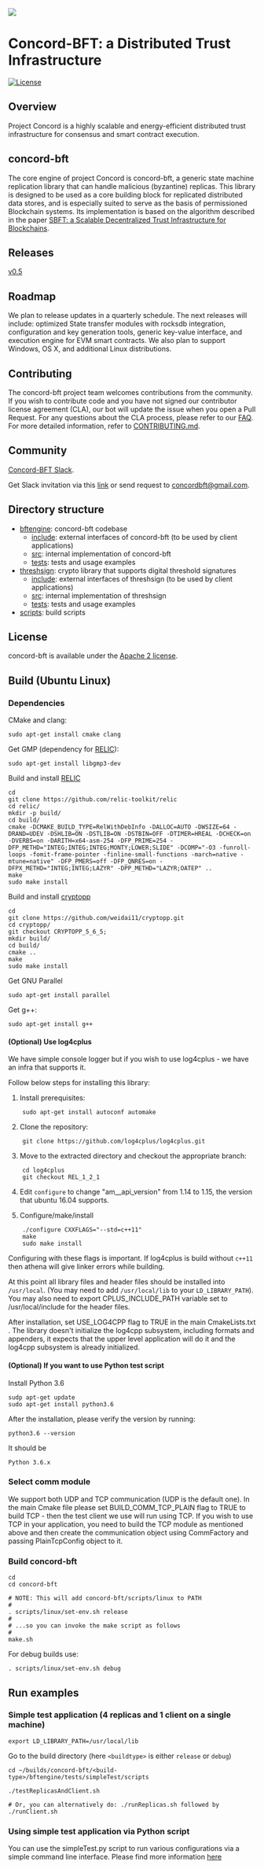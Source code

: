 <img src="logoConcord.png"/>


# Concord-BFT: a Distributed Trust Infrastructure

[![License](https://img.shields.io/badge/License-Apache%202.0-blue.svg)](https://opensource.org/licenses/Apache-2.0)



<!-- ![Concored-bft Logo](TBD) -->

<!-- <img src="TODO.jpg" width="200" height="200" /> -->


Overview
----
Project Concord is a highly scalable and energy-efficient distributed trust infrastructure for consensus and smart contract execution.

concord-bft
----


The core engine of project Concord is concord-bft, a generic state machine replication library that can handle malicious (byzantine) replicas.
This library is designed to be used as a core building block for replicated distributed data stores, and is especially suited to serve as the basis of permissioned Blockchain systems.
Its implementation is based on the algorithm described in the paper [SBFT: a Scalable Decentralized Trust Infrastructure for
Blockchains](https://arxiv.org/pdf/1804.01626.pdf).

Releases
----

 [v0.5](https://github.com/vmware/concord-bft/releases/tag/v0.5)


Roadmap
----
We plan to release updates in a quarterly schedule. The next releases will include: optimized State transfer modules with rocksdb integration, configuration and key generation tools, generic key-value interface, and execution engine for EVM smart contracts. We also plan to support Windows, OS X, and additional Linux distributions.


Contributing
----

The concord-bft project team welcomes contributions from the community. If you wish to contribute code and you have not
signed our contributor license agreement (CLA), our bot will update the issue when you open a Pull Request. For any
questions about the CLA process, please refer to our [FAQ](https://cla.vmware.com/faq). For more detailed information,
refer to [CONTRIBUTING.md](CONTRIBUTING.md).

Community
----

[Concord-BFT Slack](https://concordbft.slack.com/).

Get Slack invitation via this [link](https://join.slack.com/t/concordbft/shared_invite/enQtNTAyMzg0MTk0NzU0LWViMjA4ODQ4OTcxYmVkMWU4NGYyNTZmZDQ0ZTIzZTNiZmIyZmI5Mjg0NDZjNjBkYmI2Yjg1Mzg1NGUyNjQ0OWQ) or send request to <concordbft@gmail.com>.



Directory structure
----

- [bftengine](./bftengine): concord-bft codebase
	- [include](./bftengine/include): external interfaces of concord-bft (to be used by client applications)
	- [src](./bftengine/src): internal implementation of concord-bft
    - [tests](./bftengine/tests): tests and usage examples
- [threshsign](./threshsign): crypto library that supports digital threshold signatures
	- [include](./threshsign/include): external interfaces of threshsign (to be used by client applications)
	- [src](./threshsign/src): internal implementation of threshsign
    - [tests](./threshsign/tests): tests and usage examples
- [scripts](./scripts): build scripts


License
----

concord-bft is available under the [Apache 2 license](LICENSE).



Build (Ubuntu Linux)
----
### Dependencies

CMake and clang:

    sudo apt-get install cmake clang

Get GMP (dependency for [RELIC](https://github.com/relic-toolkit/relic)):

    sudo apt-get install libgmp3-dev

Build and install [RELIC](https://github.com/relic-toolkit/relic)

    cd
    git clone https://github.com/relic-toolkit/relic
    cd relic/
    mkdir -p build/
    cd build/
    cmake -DCMAKE_BUILD_TYPE=RelWithDebInfo -DALLOC=AUTO -DWSIZE=64 -DRAND=UDEV -DSHLIB=ON -DSTLIB=ON -DSTBIN=OFF -DTIMER=HREAL -DCHECK=on -DVERBS=on -DARITH=x64-asm-254 -DFP_PRIME=254 -DFP_METHD="INTEG;INTEG;INTEG;MONTY;LOWER;SLIDE" -DCOMP="-O3 -funroll-loops -fomit-frame-pointer -finline-small-functions -march=native -mtune=native" -DFP_PMERS=off -DFP_QNRES=on -DFPX_METHD="INTEG;INTEG;LAZYR" -DPP_METHD="LAZYR;OATEP" ..
    make
    sudo make install

Build and install [cryptopp](https://github.com/weidai11/cryptopp)

    cd
    git clone https://github.com/weidai11/cryptopp.git
    cd cryptopp/
    git checkout CRYPTOPP_5_6_5;
    mkdir build/
    cd build/
    cmake ..
    make
    sudo make install

Get GNU Parallel

    sudo apt-get install parallel

Get g++:

    sudo apt-get install g++

#### (Optional) Use log4cplus

We have simple console logger but if you wish to use log4cplus - we have an
infra that supports it.

Follow below steps for installing this library:
1. Install prerequisites:

```
    sudo apt-get install autoconf automake
```

2. Clone the repository:

```
    git clone https://github.com/log4cplus/log4cplus.git
```

3. Move to the extracted directory and checkout the appropriate branch:

```
    cd log4cplus
    git checkout REL_1_2_1
```

4. Edit `configure` to change "am__api_version" from 1.14 to 1.15, the
version that ubuntu 16.04 supports.

5. Configure/make/install

```
    ./configure CXXFLAGS="--std=c++11"
    make
    sudo make install
```

Configuring with these flags is important. If log4cplus is build without `c++11` then athena will give linker errors while building.

At this point all library files and header files should be installed into `/usr/local`. (You may need to add `/usr/local/lib` to your `LD_LIBRARY_PATH`).
You may also need to export CPLUS_INCLUDE_PATH variable set to /usr/local/include for the header files.

After installation, set USE_LOG4CPP flag to TRUE in the main CmakeLists.txt . The library doesn't initialize the log4cpp subsystem, including formats and appenders, it expects that the upper level application will do it and the log4cpp subsystem is already initialized.

#### (Optional) If you want to use Python test script
Install Python 3.6

    sudp apt-get update
    sudo apt-get install python3.6
    
After the installation, please verify the version by running:

    python3.6 --version
    
It should be
    
    Python 3.6.x
 

### Select comm module
We support both UDP and TCP communication (UDP is the default one).
In the main Cmake file please set BUILD_COMM_TCP_PLAIN flag to TRUE to
build TCP - then the test client we use will run using TCP. If you wish to
use TCP in your application, you need to build the TCP module as mentioned
above and then create the communication object using CommFactory
and passing PlainTcpConfig object to it.

### Build concord-bft

    cd
    cd concord-bft

    # NOTE: This will add concord-bft/scripts/linux to PATH
    #
    . scripts/linux/set-env.sh release
    #
    # ...so you can invoke the make script as follows
    #
    make.sh


For debug builds use:

    . scripts/linux/set-env.sh debug



Run examples
----

### Simple test application (4 replicas and 1 client on a single machine)

    export LD_LIBRARY_PATH=/usr/local/lib

Go to the build directory (here `<buildtype>` is either `release` or `debug`)

    cd ~/builds/concord-bft/<build-type>/bftengine/tests/simpleTest/scripts

    ./testReplicasAndClient.sh

    # Or, you can alternatively do: ./runReplicas.sh followed by ./runClient.sh

### Using simple test application via Python script

You can use the simpleTest.py script to run various configurations via a simple
command line interface.
Please find more information [here](bftengine/tests/simpleTest/README.md)
